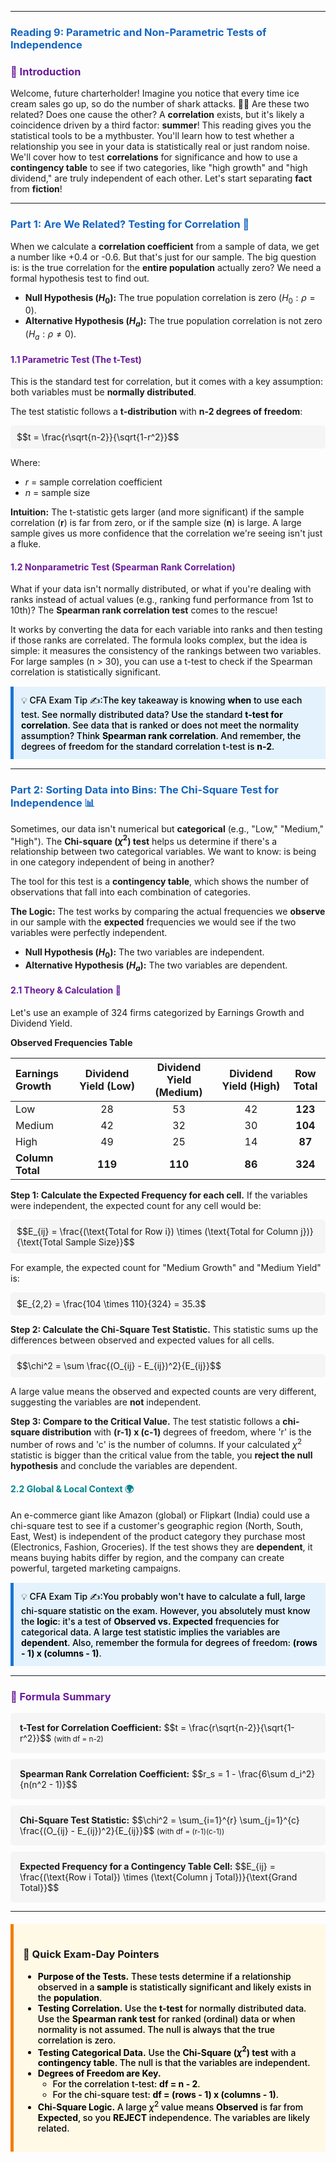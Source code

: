 -----
### <span style="color: #1565C0;">Reading 9: Parametric and Non-Parametric Tests of Independence</span>

### <span style="color: #6A1B9A;">🎯 Introduction</span>

Welcome, future charterholder! Imagine you notice that every time ice cream sales go up, so do the number of shark attacks. 🍦🦈 Are these two related? Does one cause the other? A <b>correlation</b> exists, but it's likely a coincidence driven by a third factor: <b>summer</b>! This reading gives you the statistical tools to be a mythbuster. You'll learn how to test whether a relationship you see in your data is statistically real or just random noise. We'll cover how to test <b>correlations</b> for significance and how to use a <b>contingency table</b> to see if two categories, like "high growth" and "high dividend," are truly independent of each other. Let's start separating <b>fact</b> from <b>fiction</b>!

-----

### <span style="color: #1565C0;">Part 1: Are We Related? Testing for Correlation 🔗</span>

When we calculate a <b>correlation coefficient</b> from a sample of data, we get a number like +0.4 or -0.6. But that's just for our sample. The big question is: is the true correlation for the <b>entire population</b> actually zero? We need a formal hypothesis test to find out.

* <b>Null Hypothesis ($H_0$):</b> The true population correlation is zero ($H_0: \rho = 0$).
* <b>Alternative Hypothesis ($H_a$):</b> The true population correlation is not zero ($H_a: \rho \neq 0$).

#### <span style="color: #6A1B9A;">1.1 Parametric Test (The t-Test)</span>

This is the standard test for correlation, but it comes with a key assumption: both variables must be <b>normally distributed</b>.

The test statistic follows a <b>t-distribution</b> with <b>n-2 degrees of freedom</b>:

<div style="background-color: #F5F5F5; padding: 10px; border-radius: 5px; margin: 10px 0;">
$$t = \frac{r\sqrt{n-2}}{\sqrt{1-r^2}}$$
</div>

Where:
* $r$ = sample correlation coefficient
* $n$ = sample size

<b>Intuition:</b> The t-statistic gets larger (and more significant) if the sample correlation (<b>r</b>) is far from zero, or if the sample size (<b>n</b>) is large. A large sample gives us more confidence that the correlation we're seeing isn't just a fluke.

#### <span style="color: #6A1B9A;">1.2 Nonparametric Test (Spearman Rank Correlation)</span>

What if your data isn't normally distributed, or what if you're dealing with ranks instead of actual values (e.g., ranking fund performance from 1st to 10th)? The <b>Spearman rank correlation test</b> comes to the rescue!

It works by converting the data for each variable into ranks and then testing if those ranks are correlated. The formula looks complex, but the idea is simple: it measures the consistency of the rankings between two variables. For large samples (n > 30), you can use a t-test to check if the Spearman correlation is statistically significant.

<div style="background-color: #E3F2FD; border-left: 5px solid #1976D2; padding: 12px; margin: 15px 0;">
<div style="color: #000000; font-weight: 500;">
💡 CFA Exam Tip ✍️:The key takeaway is knowing <b>when</b> to use each test. See normally distributed data? Use the standard <b>t-test for correlation</b>. See data that is ranked or does not meet the normality assumption? Think <b>Spearman rank correlation</b>. And remember, the degrees of freedom for the standard correlation t-test is <b>n-2</b>.
</div>
</div>

-----

### <span style="color: #1565C0;">Part 2: Sorting Data into Bins: The Chi-Square Test for Independence 📊</span>

Sometimes, our data isn't numerical but <b>categorical</b> (e.g., "Low," "Medium," "High"). The <b>Chi-square ($\chi^2$) test</b> helps us determine if there's a relationship between two categorical variables. We want to know: is being in one category independent of being in another?

The tool for this test is a <b>contingency table</b>, which shows the number of observations that fall into each combination of categories.

<b>The Logic:</b> The test works by comparing the actual frequencies we <b>observe</b> in our sample with the <b>expected</b> frequencies we would see if the two variables were perfectly independent.

* <b>Null Hypothesis ($H_0$):</b> The two variables are independent.
* <b>Alternative Hypothesis ($H_a$):</b> The two variables are dependent.

#### <span style="color: #6A1B9A;">2.1 Theory & Calculation 🧮</span>

Let's use an example of 324 firms categorized by Earnings Growth and Dividend Yield.

<b>Observed Frequencies Table</b>

| Earnings Growth | Dividend Yield (Low) | Dividend Yield (Medium) | Dividend Yield (High) | Row Total |
| :--- | :---: | :---: | :---: | :---: |
| Low | 28 | 53 | 42 | <b>123</b> |
| Medium | 42 | 32 | 30 | <b>104</b> |
| High | 49 | 25 | 14 | <b>87</b> |
| <b>Column Total</b>| <b>119</b> | <b>110</b> | <b>86</b> | <b>324</b> |

<b>Step 1: Calculate the Expected Frequency for each cell.</b>
If the variables were independent, the expected count for any cell would be:

<div style="background-color: #F5F5F5; padding: 10px; border-radius: 5px; margin: 10px 0;">
$$E_{ij} = \frac{(\text{Total for Row i}) \times (\text{Total for Column j})}{\text{Total Sample Size}}$$
</div>

For example, the expected count for "Medium Growth" and "Medium Yield" is:

<div style="background-color: #F5F5F5; padding: 10px; border-radius: 5px; margin: 10px 0;">
$E_{2,2} = \frac{104 \times 110}{324} = 35.3$
</div>

<b>Step 2: Calculate the Chi-Square Test Statistic.</b>
This statistic sums up the differences between observed and expected values for all cells.

<div style="background-color: #F5F5F5; padding: 10px; border-radius: 5px; margin: 10px 0;">
$$\chi^2 = \sum \frac{(O_{ij} - E_{ij})^2}{E_{ij}}$$
</div>

A large value means the observed and expected counts are very different, suggesting the variables are <b>not</b> independent.

<b>Step 3: Compare to the Critical Value.</b>
The test statistic follows a <b>chi-square distribution</b> with <b>(r-1) x (c-1)</b> degrees of freedom, where 'r' is the number of rows and 'c' is the number of columns. If your calculated $\chi^2$ statistic is bigger than the critical value from the table, you <b>reject the null hypothesis</b> and conclude the variables are dependent.

#### <span style="color: #00838F;">2.2 Global & Local Context 🌍</span>

An e-commerce giant like Amazon (global) or Flipkart (India) could use a chi-square test to see if a customer's geographic region (North, South, East, West) is independent of the product category they purchase most (Electronics, Fashion, Groceries). If the test shows they are <b>dependent</b>, it means buying habits differ by region, and the company can create powerful, targeted marketing campaigns.

<div style="background-color: #E3F2FD; border-left: 5px solid #1976D2; padding: 12px; margin: 15px 0;">
<div style="color: #000000; font-weight: 500;">
💡 CFA Exam Tip ✍️:You probably won't have to calculate a full, large chi-square statistic on the exam. However, you absolutely must know the <b>logic</b>: it's a test of <b>Observed vs. Expected</b> frequencies for categorical data. A large test statistic implies the variables are <b>dependent</b>. Also, remember the formula for degrees of freedom: <b>(rows - 1) x (columns - 1)</b>.
</div>
</div>

-----

### <span style="color: #6A1B9A;">🧪 Formula Summary</span>

<div style="background-color: #F5F5F5; padding: 15px; border-radius: 5px; margin: 10px 0;">
<b>t-Test for Correlation Coefficient:</b>
$$t = \frac{r\sqrt{n-2}}{\sqrt{1-r^2}}$$
<small>(with df = n-2)</small>
</div>

<div style="background-color: #F5F5F5; padding: 15px; border-radius: 5px; margin: 10px 0;">
<b>Spearman Rank Correlation Coefficient:</b>
$$r_s = 1 - \frac{6\sum d_i^2}{n(n^2 - 1)}$$
</div>

<div style="background-color: #F5F5F5; padding: 15px; border-radius: 5px; margin: 10px 0;">
<b>Chi-Square Test Statistic:</b>
$$\chi^2 = \sum_{i=1}^{r} \sum_{j=1}^{c} \frac{(O_{ij} - E_{ij})^2}{E_{ij}}$$
<small>(with df = (r-1)(c-1))</small>
</div>

<div style="background-color: #F5F5F5; padding: 15px; border-radius: 5px; margin: 10px 0;">
<b>Expected Frequency for a Contingency Table Cell:</b>
$$E_{ij} = \frac{(\text{Row i Total}) \times (\text{Column j Total})}{\text{Grand Total}}$$
</div>

-----

<div style="background-color: #FFF9E6; border-left: 5px solid #F57C00; padding: 15px; margin: 20px 0;">

### 🎯 Quick Exam-Day Pointers

<div style="color: #000000; font-weight: 500;">

* <b>Purpose of the Tests.</b> These tests determine if a relationship observed in a <b>sample</b> is statistically significant and likely exists in the <b>population</b>.
* <b>Testing Correlation.</b> Use the <b>t-test</b> for normally distributed data. Use the <b>Spearman rank test</b> for ranked (ordinal) data or when normality is not assumed. The null is always that the true correlation is zero.
* <b>Testing Categorical Data.</b> Use the <b>Chi-Square ($\chi^2$) test</b> with a <b>contingency table</b>. The null is that the variables are independent.
* <b>Degrees of Freedom are Key.</b>
  * For the correlation t-test: <b>df = n - 2</b>.
  * For the chi-square test: <b>df = (rows - 1) x (columns - 1)</b>.
* <b>Chi-Square Logic.</b> A large $\chi^2$ value means <b>Observed</b> is far from <b>Expected</b>, so you <b>REJECT</b> independence. The variables are likely related.

</div>
</div>